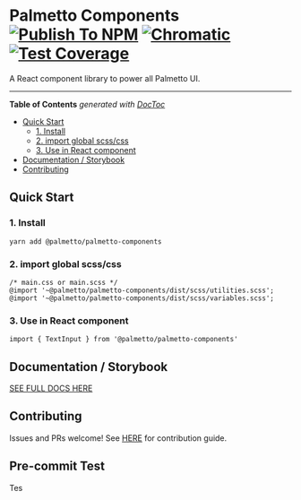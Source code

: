 # Palmetto Components [![Publish To NPM](https://github.com/palmetto/palmetto-components/workflows/Publish%20To%20NPM/badge.svg)](https://github.com/palmetto/palmetto-components/actions?query=workflow%3A%22Publish+To+NPM%22) [![Chromatic](https://github.com/palmetto/palmetto-components/workflows/Chromatic/badge.svg?branch=master)](https://github.com/palmetto/palmetto-components/actions?query=workflow%3AChromatic) [![Test Coverage](https://api.codeclimate.com/v1/badges/e61e897623b87d91d155/test_coverage)](https://codeclimate.com/github/palmetto/palmetto-components/test_coverage)

A React component library to power all Palmetto UI. 

---

<!-- START doctoc generated TOC please keep comment here to allow auto update -->
<!-- DON'T EDIT THIS SECTION, INSTEAD RE-RUN doctoc TO UPDATE -->
**Table of Contents**  *generated with [DocToc](https://github.com/thlorenz/doctoc)*

- [Quick Start](#quick-start)
  - [1. Install](#1-install)
  - [2. import global scss/css](#2-import-global-scsscss)
  - [3. Use in React component](#3-use-in-react-component)
- [Documentation / Storybook](#documentation--storybook)
- [Contributing](#contributing)

<!-- END doctoc generated TOC please keep comment here to allow auto update -->

## Quick Start

### 1. Install
`yarn add @palmetto/palmetto-components`

### 2. import global scss/css
```
/* main.css or main.scss */
@import '~@palmetto/palmetto-components/dist/scss/utilities.scss';
@import '~@palmetto/palmetto-components/dist/scss/variables.scss';
```

### 3. Use in React component
`import { TextInput } from '@palmetto/palmetto-components'`


## Documentation / Storybook
[SEE FULL DOCS HERE](https://master--5ed9214b642dc10022b50a2d.chromatic.com)

## Contributing
Issues and PRs welcome! See [HERE](https://github.com/palmetto/palmetto-components/blob/develop/.github/CONTRIBUTING.md) for contribution guide.

## Pre-commit Test
Tes




